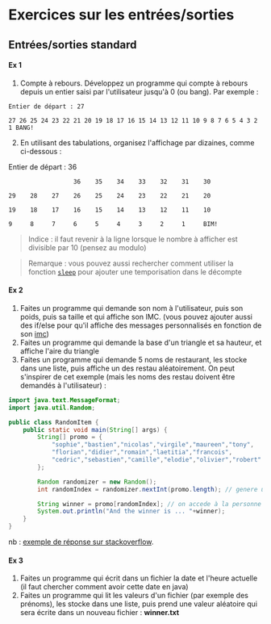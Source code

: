 # Exercices sur les entrées/sorties

## Entrées/sorties standard

#### Ex 1

1. Compte à rebours. Développez un programme qui compte à rebours depuis un entier saisi par l'utilisateur jusqu'à 0 (ou bang). Par exemple :

```
Entier de départ : 27

27 26 25 24 23 22 21 20 19 18 17 16 15 14 13 12 11 10 9 8 7 6 5 4 3 2 1 BANG!
 ```

2. En utilisant des tabulations, organisez l'affichage par dizaines, comme ci-dessous :

Entier de départ : 36

```
                  36    35    34    33    32    31    30

29    28    27    26    25    24    23    22    21    20

19    18    17    16    15    14    13    12    11    10

9     8     7     6     5     4     3     2     1     BIM!
```
> Indice : il faut revenir à la ligne lorsque le nombre à afficher est divisible par 10 (pensez au modulo)

> Remarque : vous pouvez aussi rechercher comment utiliser la fonction [`sleep`](https://stackoverflow.com/questions/24104313/how-do-i-make-a-delay-in-java) pour ajouter une temporisation dans le décompte

#### Ex 2

1. Faites un programme qui demande son nom à l'utilisateur, puis son poids, puis sa taille et qui affiche son IMC. (vous pouvez ajouter aussi des if/else pour qu'il affiche des messages personnalisés en fonction de son [imc](https://fr.wikipedia.org/wiki/Indice_de_masse_corporelle#Interpr%C3%A9tation))
2. Faites un programme qui demande la base d'un triangle et sa hauteur, et affiche l'aire du triangle
3. Faites un programme qui demande 5 noms de restaurant, les stocke dans une liste, puis affiche un des restau aléatoirement. On peut s'inspirer de cet exemple (mais les noms des restau doivent être demandés à l'utilisateur) :

```java
import java.text.MessageFormat;
import java.util.Random;

public class RandomItem {
    public static void main(String[] args) {
        String[] promo = {
            "sophie","bastien","nicolas","virgile","maureen","tony",
            "florian","didier","romain","laetitia","francois",
            "cedric","sebastien","camille","elodie","olivier","robert"
        };

        Random randomizer = new Random();
        int randomIndex = randomizer.nextInt(promo.length); // genere un nb aleatoire entre 0 et la taille de la liste

        String winner = promo[randomIndex]; // on accede à la personne qui est a cet index
        System.out.println("And the winner is ... "+winner);
    }
}
```

nb : [exemple de réponse sur stackoverflow](https://stackoverflow.com/questions/12487592/randomly-select-an-item-from-a-list).

#### Ex 3

1. Faites un programme qui écrit dans un fichier la date et l'heure actuelle (il faut chercher comment avoir cette date en java)
2. Faites un programme qui lit les valeurs d'un fichier (par exemple des prénoms), les stocke dans une liste, puis prend une valeur aléatoire qui sera écrite dans un nouveau fichier : **winner.txt**

